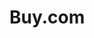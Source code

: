 # Buy.com

<!-- 
Table users {
  id integer [primary key]
  nome varchar
  email varchar
  password varchar
  purchases array
  created_at timestamp
}


Table products {
  id integer [primary key]
  name varchar
  category categories
  value int
  details varchar
  stock varchar
  created_at timestamp

  user_id int
}

Table images {
  id integer [primary key]
  url varchar

  product_id int
}

Table address_information {
  id integer [primary key]
  street varchar
  state states
  cep varchar
  city varchar
  number varchar
  complement varchar

  user_id int
}

Table personal_information {
  id integer [primary key]
  cpf varchar
  phone varchar
  bith_date date

  user_id int
}

Table favorites {
  id integer [primary key]

  user_id int
  product_id int
}

Table reviews_products {
  id integer [primary key]
  description varchar
  created_at timestamp

  user_id int
  product_id int

}

Table reviews_users {
  id integer [primary key]
  description varchar
  created_at timestamp
  review reviews

  author_id int
  analyzed_id int

}

Enum reviews {
  "1"
  "2"
  "3"
  "4"
  "5"
}

Enum states {
  AC
  AL
  AP
  AM
  BA
  CE
  DF
  ES
  GO
  MT
  MS
  MG
  PA
  PB
  PR
  PE
  PI
  RJ
  RN
  RS
  RR
  RO
  SC
  SP
  SE
  TO 
}

Enum categories {
  Imoveis
  Autos_e_pecas
  Casa_Decoracao_e_Utensilios
  Celulares_e_Telefonia
  Informatica
  Games
  TVs_e_video
  Audio
  Cameras_e_Drones
  Musicas_e_Hoobies
  Esportes_e_Lazer
  Artigos_Infantis
  Comercio_e_Escritorio
  Servicos
  Vagas_de_Emprego
  Eletro
  Materiais_de_Construcao
  Moveis
}



Ref: products.user_id > users.id // many-to-one

Ref: products.id < images.product_id

Ref: users.id < reviews_products.user_id

Ref: products.id < reviews_products.product_id

Ref: users.id - address_information.user_id

Ref: users.id - personal_information.user_id

Ref: users.id - favorites.user_id

Ref: products.id - favorites.product_id

Ref: users.id < reviews_users.author_id

Ref: users.id < reviews_users.analyzed_id



 -->